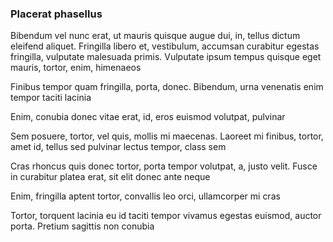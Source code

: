 ### Placerat phasellus

Bibendum vel nunc erat, ut mauris quisque augue dui, in, tellus dictum eleifend aliquet. Fringilla libero et, vestibulum, accumsan curabitur egestas fringilla, vulputate malesuada primis. Vulputate ipsum tempus quisque eget mauris, tortor, enim, himenaeos

Finibus tempor quam fringilla, porta, donec. Bibendum, urna venenatis enim tempor taciti lacinia

Enim, conubia donec vitae erat, id, eros euismod volutpat, pulvinar

Sem posuere, tortor, vel quis, mollis mi maecenas. Laoreet mi finibus, tortor, amet id, tellus sed pulvinar lectus tempor, class sem

Cras rhoncus quis donec tortor, porta tempor volutpat, a, justo velit. Fusce in curabitur platea erat, sit elit donec ante neque

Enim, fringilla aptent tortor, convallis leo orci, ullamcorper mi cras

Tortor, torquent lacinia eu id taciti tempor vivamus egestas euismod, auctor porta. Pretium sagittis non conubia



